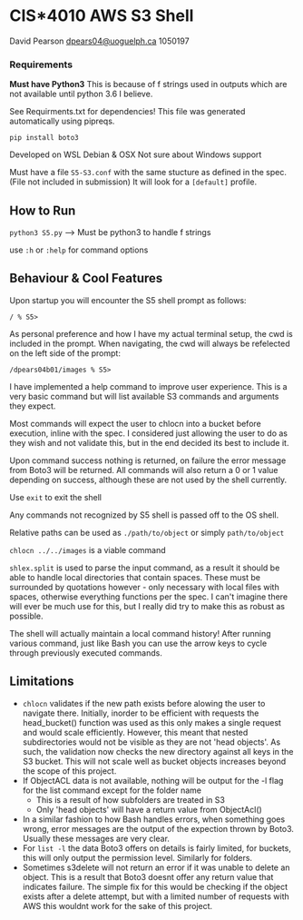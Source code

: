 # CIS\*4010 AWS S3 Shell

David Pearson
dpears04@uoguelph.ca
1050197

### Requirements

**Must have Python3** This is because of f strings used in outputs which are not available until python 3.6 I believe.

See Requirments.txt for dependencies! This file was generated automatically using pipreqs.

`pip install boto3`

Developed on WSL Debian & OSX
Not sure about Windows support

Must have a file `S5-S3.conf` with the same stucture as defined in the spec. (File not included in submission)
It will look for a `[default]` profile.

## How to Run

`python3 S5.py` --> Must be python3 to handle f strings

use `:h` or `:help` for command options

## Behaviour & Cool Features

Upon startup you will encounter the S5 shell prompt as follows:

`/ % S5> `

As personal preference and how I have my actual terminal setup, the cwd is included in the prompt. When navigating, the cwd will always be refelected on the left side of the prompt:

`/dpears04b01/images % S5> `

I have implemented a help command to improve user experience. This is a very basic command but will list available S3 commands and arguments they expect.

Most commands will expect the user to chlocn into a bucket before execution, inline with the spec. I considered just allowing the user to do as they wish and not validate this, but in the end decided its best to include it.

Upon command success nothing is returned, on failure the error message from Boto3 will be returned. All commands will also return a 0 or 1 value depending on success, although these are not used by the shell currently.

Use `exit` to exit the shell

Any commands not recognized by S5 shell is passed off to the OS shell.

Relative paths can be used as `./path/to/object` or simply `path/to/object`

`chlocn ../../images` is a viable command

`shlex.split` is used to parse the input command, as a result it should be able to handle local directories that contain spaces. These must be surrounded by quotations however - only necessary with local files with spaces, otherwise everything functions per the spec. I can't imagine there will ever be much use for this, but I really did try to make this as robust as possible.

The shell will actually maintain a local command history! After running various command, just like Bash you can use the arrow keys to cycle through previously executed commands.

## Limitations

- `chlocn` validates if the new path exists before alowing the user to navigate there. Initially, inorder to be efficient with requests the head_bucket() function was used as this only makes a single request and would scale efficiently. However, this meant that nested subdirectories would not be visible as they are not 'head objects'. As such, the validation now checks the new directory against all keys in the S3 bucket. This will not scale well as bucket objects increases beyond the scope of this project.
- If ObjectACL data is not available, nothing will be output for the -l flag for the list command except for the folder name
  - This is a result of how subfolders are treated in S3
  - Only 'head objects' will have a return value from ObjectAcl()
- In a similar fashion to how Bash handles errors, when something goes wrong, error messages are the output of the expection thrown by Boto3. Usually these messages are very clear.
- For `list -l` the data Boto3 offers on details is fairly limited, for buckets, this will only output the permission level. Similarly for folders.
- Sometimes s3delete will not return an error if it was unable to delete an object. This is a result that Boto3 doesnt offer any return value that indicates failure. The simple fix for this would be checking if the object exists after a delete attempt, but with a limited number of requests with AWS this wouldnt work for the sake of this project.
